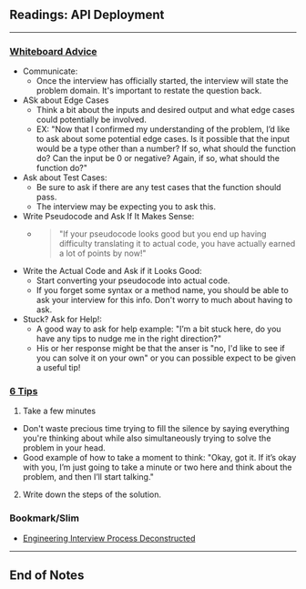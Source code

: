## Readings: API Deployment
***

### [Whiteboard Advice](https://hackernoon.com/the-best-whiteboard-interview-advice-i-ever-received-3ebbfa72e4a)

- Communicate:
  * Once the interview has officially started, the interview will state the problem domain. It's important to restate the question back.
- ASk about Edge Cases
  * Think a bit about the inputs and desired output and what edge cases could potentially be involved.
  * EX: "Now that I confirmed my understanding of the problem, I’d like to ask about some potential edge cases. Is it possible that the input would be a type other than a number? If so, what should the function do? Can the input be 0 or negative? Again, if so, what should the function do?"
- Ask about Test Cases:
  * Be sure to ask if there are any test cases that the function should pass.
  * The interview may be expecting you to ask this.
- Write Pseudocode and Ask If It Makes Sense:
  * > "If your pseudocode looks good but you end up having difficulty translating it to actual code, you have actually earned a lot of points by now!"
- Write the Actual Code and Ask if it Looks Good:
  * Start converting your pseudocode into actual code. 
  * If you forget some syntax or a method name, you should be able to ask your interview for this info. Don't worry to much about having to ask.
- Stuck? Ask for Help!:
  * A good way to ask for help example: "I’m a bit stuck here, do you have any tips to nudge me in the right direction?"
  * His or her response might be that the anser is "no, I'd like to see if you can solve it on your own" or you can possible expect to be given a useful tip!

### [6 Tips](https://blog.usejournal.com/6-tips-to-ace-a-whiteboard-programming-interview-f06c1b378bc6)

1. Take a few minutes
  * Don't waste precious time trying to fill the silence by saying everything you're thinking about while also simultaneously trying to solve the problem in your head.
  * Good example of how to take a moment to think: "Okay, got it. If it’s okay with you, I’m just going to take a minute or two here and think about the problem, and then I’ll start talking."
2. Write down the steps of the solution. 







### Bookmark/Slim
- [Engineering Interview Process Deconstructed](https://www.youtube.com/watch?v=KdXAUst8bdo)

***
 ## End of Notes
